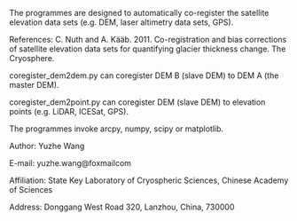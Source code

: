 

The programmes are designed to automatically co-register the satellite elevation data sets (e.g. DEM, laser altimetry data sets, GPS).

References: C. Nuth and A. Kääb. 2011. Co-registration and bias corrections of satellite elevation data sets for quantifying glacier thickness change. The Cryosphere.

coregister_dem2dem.py can coregister DEM B (slave DEM) to DEM A (the master DEM).

coregister_dem2point.py can coregister DEM (slave DEM) to elevation points (e.g. LiDAR, ICESat, GPS).

The programmes invoke arcpy, numpy, scipy or matplotlib.

Author: Yuzhe Wang

E-mail: yuzhe.wang@foxmailcom

Affiliation: State Key Laboratory of Cryospheric Sciences, Chinese Academy of Sciences

Address: Donggang West Road 320, Lanzhou, China, 730000
